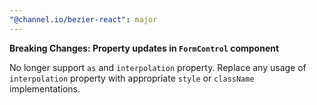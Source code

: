 ```yaml
---
"@channel.io/bezier-react": major
---
```


**Breaking Changes: Property updates in `FormControl` component**

No longer support `as` and `interpolation` property. Replace any usage of `interpolation` property with appropriate `style` or `className` implementations.
